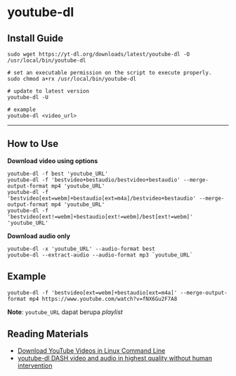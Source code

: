 # youtube-dl

## Install Guide

```
sudo wget https://yt-dl.org/downloads/latest/youtube-dl -O /usr/local/bin/youtube-dl

# set an executable permission on the script to execute properly.
sudo chmod a+rx /usr/local/bin/youtube-dl

# update to latest version
youtube-dl -U

# example
youtube-dl <video_url>
```

---
## How to Use

**Download video using options**
```
youtube-dl -f best 'youtube_URL'
youtube-dl -f 'bestvideo+bestaudio/bestvideo+bestaudio' --merge-output-format mp4 'youtube_URL'
youtube-dl -f 'bestvideo[ext=webm]+bestaudio[ext=m4a]/bestvideo+bestaudio' --merge-output-format mp4 'youtube_URL'
youtube-dl -f 'bestvideo[ext!=webm]+bestaudio[ext!=webm]/best[ext!=webm]' 'youtube_URL'
```

**Download audio only**
```
youtube-dl -x 'youtube_URL' --audio-format best
youtube-dl --extract-audio --audio-format mp3 `youtube_URL`
```

## Example
```
youtube-dl -f 'bestvideo[ext=webm]+bestaudio[ext=m4a]' --merge-output-format mp4 https://www.youtube.com/watch?v=fNX6Gu2F7A8
```


**Note**: `youtube_URL` dapat berupa *playlist*

## Reading Materials
- [Download YouTube Videos in Linux Command Line](https://itsfoss.com/download-youtube-linux/)
- [youtube-dl DASH video and audio in highest quality without human intervention](https://stackoverflow.com/a/31631704)
